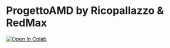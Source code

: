 # ProgettoAMD by Ricopallazzo & RedMax
[![Open In Colab](https://colab.research.google.com/assets/colab-badge.svg)](https://colab.research.google.com/github/Bertonc98/ProgettoAMD/blob/main/)
